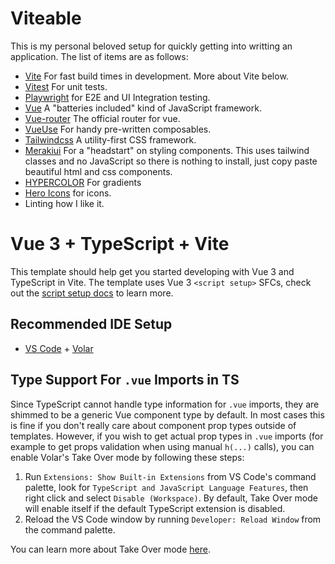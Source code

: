 # Viteable

This is my personal beloved setup for quickly getting into writting an application. The list of items are as follows:

- [Vite](https://vitejs.dev/) For fast build times in development. More about Vite below.
- [Vitest](https://vitest.dev/) For unit tests.
- [Playwright](https://playwright.dev/) for E2E and UI Integration testing.
- [Vue](https://vuejs.org/) A "batteries included" kind of JavaScript framework.
- [Vue-router](https://router.vuejs.org/) The official router for vue.
- [VueUse](https://vueuse.org/) For handy pre-written composables.
- [Tailwindcss](https://tailwindcss.com/) A utility-first CSS framework.
- [Merakiui](https://merakiui.com/) For a "headstart" on styling components. This uses tailwind classes and no JavaScript so there is nothing to install, just copy paste beautiful html and css components.
- [HYPERCOLOR](https://hypercolor.dev/) For gradients
- [Hero Icons](https://heroicons.com/) for icons.
- Linting how I like it.

# Vue 3 + TypeScript + Vite

This template should help get you started developing with Vue 3 and TypeScript in Vite. The template uses Vue 3 `<script setup>` SFCs, check out the [script setup docs](https://v3.vuejs.org/api/sfc-script-setup.html#sfc-script-setup) to learn more.

## Recommended IDE Setup

- [VS Code](https://code.visualstudio.com/) + [Volar](https://marketplace.visualstudio.com/items?itemName=Vue.volar)

## Type Support For `.vue` Imports in TS

Since TypeScript cannot handle type information for `.vue` imports, they are shimmed to be a generic Vue component type by default. In most cases this is fine if you don't really care about component prop types outside of templates. However, if you wish to get actual prop types in `.vue` imports (for example to get props validation when using manual `h(...)` calls), you can enable Volar's Take Over mode by following these steps:

1. Run `Extensions: Show Built-in Extensions` from VS Code's command palette, look for `TypeScript and JavaScript Language Features`, then right click and select `Disable (Workspace)`. By default, Take Over mode will enable itself if the default TypeScript extension is disabled.
2. Reload the VS Code window by running `Developer: Reload Window` from the command palette.

You can learn more about Take Over mode [here](https://github.com/johnsoncodehk/volar/discussions/471).
